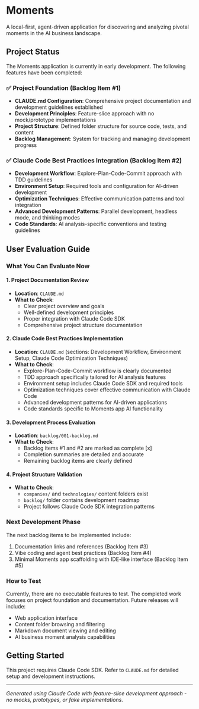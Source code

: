 # Moments

A local-first, agent-driven application for discovering and analyzing pivotal moments in the AI business landscape.

## Project Status

The Moments application is currently in early development. The following features have been completed:

### ✅ Project Foundation (Backlog Item #1)
- **CLAUDE.md Configuration**: Comprehensive project documentation and development guidelines established
- **Development Principles**: Feature-slice approach with no mock/prototype implementations
- **Project Structure**: Defined folder structure for source code, tests, and content
- **Backlog Management**: System for tracking and managing development progress

### ✅ Claude Code Best Practices Integration (Backlog Item #2)
- **Development Workflow**: Explore-Plan-Code-Commit approach with TDD guidelines
- **Environment Setup**: Required tools and configuration for AI-driven development
- **Optimization Techniques**: Effective communication patterns and tool integration
- **Advanced Development Patterns**: Parallel development, headless mode, and thinking modes
- **Code Standards**: AI analysis-specific conventions and testing guidelines

## User Evaluation Guide

### What You Can Evaluate Now

#### 1. Project Documentation Review
- **Location**: `CLAUDE.md`
- **What to Check**: 
  - Clear project overview and goals
  - Well-defined development principles
  - Proper integration with Claude Code SDK
  - Comprehensive project structure documentation

#### 2. Claude Code Best Practices Implementation
- **Location**: `CLAUDE.md` (sections: Development Workflow, Environment Setup, Claude Code Optimization Techniques)
- **What to Check**:
  - Explore-Plan-Code-Commit workflow is clearly documented
  - TDD approach specifically tailored for AI analysis features
  - Environment setup includes Claude Code SDK and required tools
  - Optimization techniques cover effective communication with Claude Code
  - Advanced development patterns for AI-driven applications
  - Code standards specific to Moments app AI functionality

#### 3. Development Process Evaluation
- **Location**: `backlog/001-backlog.md`
- **What to Check**:
  - Backlog items #1 and #2 are marked as complete [x]
  - Completion summaries are detailed and accurate
  - Remaining backlog items are clearly defined

#### 4. Project Structure Validation
- **What to Check**:
  - `companies/` and `technologies/` content folders exist
  - `backlog/` folder contains development roadmap
  - Project follows Claude Code SDK integration patterns

### Next Development Phase

The next backlog items to be implemented include:
1. Documentation links and references (Backlog Item #3)
2. Vibe coding and agent best practices (Backlog Item #4)
3. Minimal Moments app scaffolding with IDE-like interface (Backlog Item #5)

### How to Test

Currently, there are no executable features to test. The completed work focuses on project foundation and documentation. Future releases will include:
- Web application interface
- Content folder browsing and filtering
- Markdown document viewing and editing
- AI business moment analysis capabilities

## Getting Started

This project requires Claude Code SDK. Refer to `CLAUDE.md` for detailed setup and development instructions.

---

*Generated using Claude Code with feature-slice development approach - no mocks, prototypes, or fake implementations.*